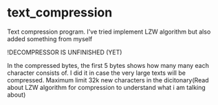 # text_compression
Text compression program. I've tried implement LZW algorithm but also added something from myself


!DECOMPRESSOR IS UNFINISHED (YET)


In the compressed bytes, the first 5 bytes shows how many many each character consists of. I did it in case the very large texts will be compressed. Maximum limit 32k new characters in the dicitonary(Read about LZW algorithm for compression to understand what i am talking about)
